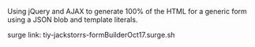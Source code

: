 Using jQuery and AJAX to generate 100% of the HTML for a generic form using
a JSON blob and template literals.

surge link:
tiy-jackstorrs-formBuilderOct17.surge.sh

<!-- get rid of the capital letters -->
